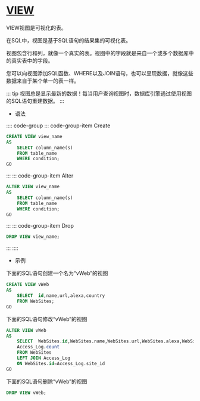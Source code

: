 # [VIEW](https://docs.microsoft.com/zh-cn/sql/t-sql/statements/alter-view-transact-sql?view=sql-server-ver15)

VIEW视图是可视化的表。

在SQL中，视图是基于SQL语句的结果集的可视化表。

视图包含行和列，就像一个真实的表。视图中的字段就是来自一个或多个数据库中的真实表中的字段。

您可以向视图添加SQL函数、WHERE以及JOIN语句，也可以呈现数据，就像这些数据来自于某个单一的表一样。

::: tip
视图总是显示最新的数据！每当用户查询视图时，数据库引擎通过使用视图的SQL语句重建数据。
:::

- 语法

:::: code-group
::: code-group-item Create

```sql
CREATE VIEW view_name
AS
    SELECT column_name(s)
    FROM table_name
    WHERE condition;
GO
```

:::
::: code-group-item Alter

```sql
ALTER VIEW view_name
AS
    SELECT column_name(s)
    FROM table_name
    WHERE condition;
GO
```

:::
::: code-group-item Drop

```sql
DROP VIEW view_name;
```

:::
::::

- 示例

下面的SQL语句创建一个名为“vWeb”的视图

```sql
CREATE VIEW vWeb
AS
    SELECT  id,name,url,alexa,country
    FROM WebSites;
GO
```

下面的SQL语句修改“vWeb”的视图

```sql
ALTER VIEW vWeb
AS
    SELECT  WebSites.id,WebSites.name,WebSites.url,WebSites.alexa,WebSites.country,
    Access_Log.count
    FROM WebSites
    LEFT JOIN Access_Log
    ON WebSites.id=Access_Log.site_id
GO
```

下面的SQL语句删除“vWeb”的视图

```sql
DROP VIEW vWeb;
```
